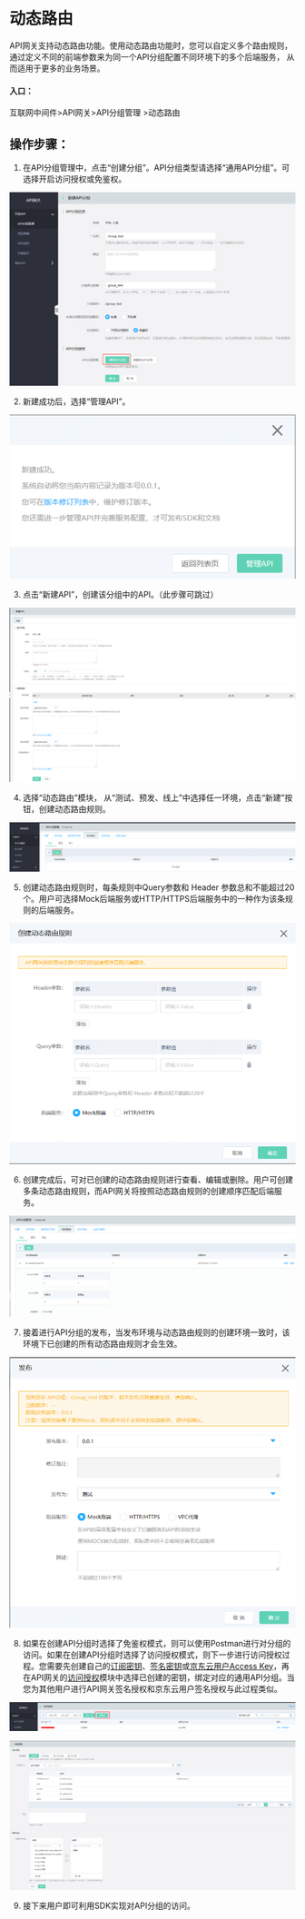 # 动态路由

API网关支持动态路由功能。使用动态路由功能时，您可以自定义多个路由规则，通过定义不同的前端参数来为同一个API分组配置不同环境下的多个后端服务，
从而适用于更多的业务场景。

#### 入口：
互联网中间件>API网关>API分组管理 >动态路由


##  操作步骤：
1. 在API分组管理中，点击“创建分组”。API分组类型请选择“通用API分组”。可选择开启访问授权或免鉴权。

 ![API列表](../../../../../image/Internet-Middleware/API-Gateway/Dynamic-Routing-1.png)
 
 
2. 新建成功后，选择“管理API”。
 
 ![API列表](../../../../../image/Internet-Middleware/API-Gateway/Dynamic-Routing-2.png)
 

3. 点击“新建API”，创建该分组中的API。（此步骤可跳过）

 ![API列表](../../../../../image/Internet-Middleware/API-Gateway/Dynamic-Routing-3.png)
 

4. 选择“动态路由”模块， 从“测试、预发、线上”中选择任一环境，点击“新建”按钮，创建动态路由规则。

 ![API列表](../../../../../image/Internet-Middleware/API-Gateway/Dynamic-Routing-4.png)
 

5. 创建动态路由规则时，每条规则中Query参数和 Header 参数总和不能超过20个。用户可选择Mock后端服务或HTTP/HTTPS后端服务中的一种作为该条规则的后端服务。

 ![API列表](../../../../../image/Internet-Middleware/API-Gateway/Dynamic-Routing-5.png)
 

6. 创建完成后，可对已创建的动态路由规则进行查看、编辑或删除。用户可创建多条动态路由规则，而API网关将按照动态路由规则的创建顺序匹配后端服务。

 ![API列表](../../../../../image/Internet-Middleware/API-Gateway/Dynamic-Routing-6.png)
 

7. 接着进行API分组的发布，当发布环境与动态路由规则的创建环境一致时，该环境下已创建的所有动态路由规则才会生效。

 ![API列表](../../../../../image/Internet-Middleware/API-Gateway/Dynamic-Routing-7.png)
 

8. 如果在创建API分组时选择了免鉴权模式，则可以使用Postman进行对分组的访问。如果在创建API分组时选择了访问授权模式，则下一步进行访问授权过程。您需要先创建自己的[订阅密钥](https://apigateway-console.jdcloud.com/subscriptionKey)、[签名密钥](https://apigateway-console.jdcloud.com/accessSecretKey)或[京东云用户Access Key](https://uc.jdcloud.com/account/accesskey)，再在API网关的[访问授权](https://apigateway-console.jdcloud.com/authorizationList)模块中选择已创建的密钥，绑定对应的通用API分组。当您为其他用户进行API网关签名授权和京东云用户签名授权与此过程类似。

 ![API列表](../../../../../image/Internet-Middleware/API-Gateway/Dynamic-Routing-8.png)
 
 
 ![API列表](../../../../../image/Internet-Middleware/API-Gateway/Dynamic-Routing-9.png)


9. 接下来用户即可利用SDK实现对API分组的访问。



